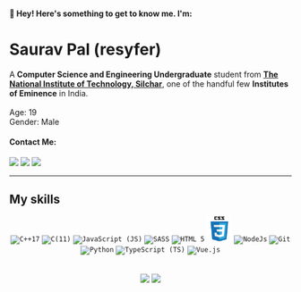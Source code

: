 #### 👋 Hey! Here's something to get to know me. I'm:

# Saurav Pal (resyfer)

A <b>Computer Science and Engineering Undergraduate</b> student from <b>[The National Institute of Technology, Silchar](http://www.nits.ac.in)</b>, one of the handful few <b>Institutes of Eminence</b> in India.
<br><br>
Age: 19<br>
Gender: Male<br>

<h4>Contact Me:</h4>
<code><a title="Gmail" href="https://mail.google.com/mail/u/0/?view=cm&fs=1&to=palsaurav.2020@gmail.com&tf=1"><img height="35" src="https://ssl.gstatic.com/ui/v1/icons/mail/rfr/gmail.ico"></a></code>
<code><a title="LinkedIn" href="https://www.linkedin.com/in/resyfer/"><img  height="35" src="https://static-exp1.licdn.com/sc/h/al2o9zrvru7aqj8e1x2rzsrca"></a></code>
<code><a title="Facebook" href="https://www.facebook.com/resyfer17/"><img  height="30" src="https://upload.wikimedia.org/wikipedia/commons/thumb/0/05/Facebook_Logo_%282019%29.png/1024px-Facebook_Logo_%282019%29.png"></a></code>
<hr>

## My skills
<div align="center" width=80%>
  <code><img title="C++17" height="40" src="https://upload.wikimedia.org/wikipedia/commons/thumb/1/18/ISO_C%2B%2B_Logo.svg/306px-ISO_C%2B%2B_Logo.svg.png"></code>
  <code><img title="C(11)" height="45" src="https://cdn.iconscout.com/icon/free/png-512/c-programming-569564.png"></code>
  <code><img title="JavaScript (JS)" height="40" src="https://upload.wikimedia.org/wikipedia/commons/6/6a/JavaScript-logo.png"></code>
  <code><img title="SASS" height="40" src="https://upload.wikimedia.org/wikipedia/commons/thumb/9/96/Sass_Logo_Color.svg/1280px-Sass_Logo_Color.svg.png"></code>
  <code><img title="HTML 5" height="45" src="https://upload.wikimedia.org/wikipedia/commons/thumb/6/61/HTML5_logo_and_wordmark.svg/512px-HTML5_logo_and_wordmark.svg.png"></code>
  <code><img title="CSS 3" height="45" src="https://raw.githubusercontent.com/github/explore/80688e429a7d4ef2fca1e82350fe8e3517d3494d/topics/css/css.png"></code>
  <code><img title="NodeJs" height="40" src="https://seeklogo.com/images/N/nodejs-logo-FBE122E377-seeklogo.com.png"></code>
  <code><img title="Git" height="40" src="https://git-scm.com/images/logos/downloads/Git-Icon-1788C.png"></code>
  <code><img title="Python" height="40" src="https://seeklogo.com/images/P/python-logo-A32636CAA3-seeklogo.com.png"></code>
  <code><img title="TypeScript (TS)" height="40" src="https://www.typescriptlang.org/favicon-32x32.png?v=8944a05a8b601855de116c8a56d3b3ae"></code>
  <code><img title="Vue.js" height="40" src="https://vuejs.org/images/logo.png"></code>
</div>
<br><br>
<div align="center" width=100%>
  <code><img height="150" src="https://github-readme-stats.vercel.app/api/top-langs/?username=resyfer&theme=cobalt&layout=compact"></code>
  <code><img height="150" src="https://github-readme-stats.vercel.app/api?username=resyfer&count_private=t&hide=stars&theme=cobalt"></code>
</div>